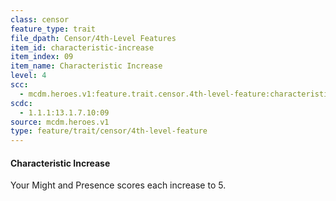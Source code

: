 ```yaml
---
class: censor
feature_type: trait
file_dpath: Censor/4th-Level Features
item_id: characteristic-increase
item_index: 09
item_name: Characteristic Increase
level: 4
scc:
  - mcdm.heroes.v1:feature.trait.censor.4th-level-feature:characteristic-increase
scdc:
  - 1.1.1:13.1.7.10:09
source: mcdm.heroes.v1
type: feature/trait/censor/4th-level-feature
---
```


#### Characteristic Increase

Your Might and Presence scores each increase to 5.
